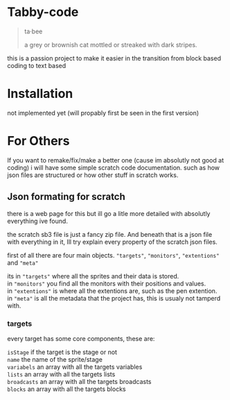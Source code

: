 # Tabby-code

> ta·bee
> 
> a grey or brownish cat mottled or streaked with dark stripes.


this is a passion project to make it easier in the transition from block based coding to text based

# Installation
not implemented yet (will propably first be seen in the first version)

# For Others
If you want to remake/fix/make a better one (cause im absolutly not good at coding) i will have some simple scratch code documentation. such as how json files are structured or how other stuff in scratch works.

## Json formating for scratch
there is a web page for this but ill go a litle more detailed with absolutly everything ive found.

the scratch sb3 file is just a fancy zip file. And beneath that is a json file with everything in it, Ill try explain every property of the scratch json files.

first of all there are four main objects. `"targets"`, `"monitors"`, `"extentions"` and `"meta"`

its in `"targets"` where all the sprites and their data is stored.<br>
in `"monitors"` you find all the monitors with their positions and values.<br>
in `"extentions"` is where all the extentions are, such as the pen extention.<br>
in `"meta"` is all the metadata that the project has, this is usualy not tamperd with.<br>

### targets
every target has some core components, these are:

`isStage` if the target is the stage or not <br>
`name` the name of the sprite/stage <br>
`variabels` an array with all the targets variables <br>
`lists` an array with all the targets lists<br>
`broadcasts` an array with all the targets broadcasts<br>
`blocks` an array with all the targets blocks

